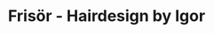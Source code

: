 ---
title: "Frisör - Hairdesign by Igor"
url: /loehnberg/frisoer-hairdesign-by-igor/
shop: Friseur
---